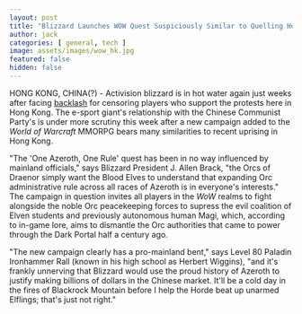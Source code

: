 ```yaml
---
layout: post
title: "Blizzard Launches WOW Quest Suspiciously Similar to Quelling Hong Kong Protests"
author: jack
categories: [ general, tech ]
image: assets/images/wow_hk.jpg
featured: false
hidden: false
---
```


HONG KONG, CHINA(?) - Activision blizzard is in hot water again just weeks after facing [backlash](https://www.reddit.com/r/hearthstone/comments/dgnsy2/blizzards_statement_about_blitzchung_incident) for censoring players who support the protests here in Hong Kong. The e-sport giant's relationship with the Chinese Communist Party's is under more scrutiny this week after a new campaign added to the _World of Warcraft_ MMORPG bears many similarities to recent uprising in Hong Kong.

"The 'One Azeroth, One Rule' quest has been in no way influenced by mainland officials," says Blizzard President J. Allen Brack, "the Orcs of Draenor simply want the Blood Elves to understand that expanding Orc administrative rule across all races of Azeroth is in everyone's interests." The campaign in question invites all players in the _WoW_ realms to fight alongside the noble Orc peacekeeping forces to supress the evil coalition of Elven students and previously autonomous human Magi, which, according to in-game lore, aims to dismantle the Orc authorities that came to power through the Dark Portal half a century ago.

"The new campaign clearly has a pro-mainland bent," says Level 80 Paladin Ironhammer Rall (known in his high school as Herbert Wiggins), "and it's frankly unnerving that Blizzard would use the proud history of Azeroth to justify making billions of dollars in the Chinese market. It'll be a cold day in the fires of Blackrock Mountain before I help the Horde beat up unarmed Elflings; that's just not right."
